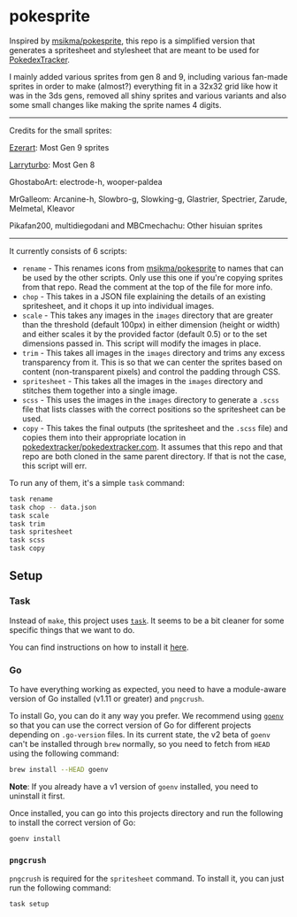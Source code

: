 # pokesprite

Inspired by [msikma/pokesprite](https://github.com/msikma/pokesprite), this repo
is a simplified version that generates a spritesheet and stylesheet that are
meant to be used for [PokedexTracker](https://pokedextracker.com).

I mainly added various sprites from gen 8 and 9, including various fan-made sprites
in order to make (almost?) everything fit in a 32x32 grid like how it was in
the 3ds gens, removed all shiny sprites and various variants and also some
small changes like making the sprite names 4 digits.

---------------------------

Credits for the small sprites:

[Ezerart](https://www.deviantart.com/ezerart/art/Pokemon-Gen-9-Icon-sprites-3DS-Style-944211258): Most Gen 9 sprites

[Larryturbo](https://www.deviantart.com/larryturbo/art/Gen-8-Galar-Menu-Box-Sprites-32x32-16-819999589): Most Gen 8 

GhostaboArt: electrode-h, wooper-paldea

MrGalleom: Arcanine-h, Slowbro-g, Slowking-g, Glastrier, Spectrier, Zarude, Melmetal, Kleavor

Pikafan200, multidiegodani and MBCmechachu: Other hisuian sprites

---------------------------

It currently consists of 6 scripts:

- `rename` - This renames icons from
  [msikma/pokesprite](https://github.com/msikma/pokesprite) to names that can be
  used by the other scripts. Only use this one if you're copying sprites from
  that repo. Read the comment at the top of the file for more info.
- `chop` - This takes in a JSON file explaining the details of an existing
  spritesheet, and it chops it up into individual images.
- `scale` - This takes any images in the `images` directory that are greater
  than the threshold (default 100px) in either dimension (height or width) and
  either scales it by the provided factor (default 0.5) or to the set dimensions
  passed in. This script will modify the images in place.
- `trim` - This takes all images in the `images` directory and trims any excess
  transparency from it. This is so that we can center the sprites based on
  content (non-transparent pixels) and control the padding through CSS.
- `spritesheet` - This takes all the images in the `images` directory and
  stitches them together into a single image.
- `scss` - This uses the images in the `images` directory to generate a `.scss`
  file that lists classes with the correct positions so the spritesheet can be
  used.
- `copy` - This takes the final outputs (the spritesheet and the `.scss` file)
  and copies them into their appropriate location in
  [pokedextracker/pokedextracker.com](https://github.com/pokedextracker/pokedextracker.com).
  It assumes that this repo and that repo are both cloned in the same parent
  directory. If that is not the case, this script will err.

To run any of them, it's a simple `task` command:

```sh
task rename
task chop -- data.json
task scale
task trim
task spritesheet
task scss
task copy
```

## Setup

### Task

Instead of `make`, this project uses [`task`](https://taskfile.dev/#/). It seems
to be a bit cleaner for some specific things that we want to do.

You can find instructions on how to install it
[here](https://taskfile.dev/#/installation).

### Go

To have everything working as expected, you need to have a module-aware version
of Go installed (v1.11 or greater) and `pngcrush`.

To install Go, you can do it any way you prefer. We recommend using
[`goenv`](https://github.com/syndbg/goenv) so that you can use the correct
version of Go for different projects depending on `.go-version` files. In its
current state, the v2 beta of `goenv` can't be installed through `brew`
normally, so you need to fetch from `HEAD` using the following command:

```sh
brew install --HEAD goenv
```

**Note**: If you already have a v1 version of `goenv` installed, you need to
uninstall it first.

Once installed, you can go into this projects directory and run the following to
install the correct version of Go:

```sh
goenv install
```

### `pngcrush`

`pngcrush` is required for the `spritesheet` command. To install it, you can
just run the following command:

```sh
task setup
```
